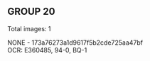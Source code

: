 ## GROUP 20
Total images: 1  

NONE - 173a76273a1d9617f5b2cde725aa47bf  
OCR: E360485, 94-0, BQ-1  

